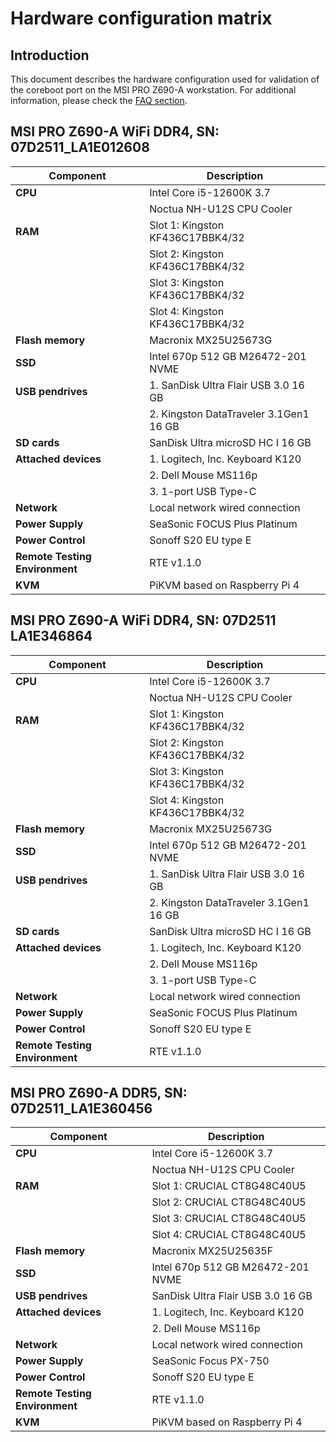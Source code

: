 # Hardware configuration matrix

## Introduction

This document describes the hardware configuration used for validation of the
coreboot port on the MSI PRO Z690-A workstation. For additional information,
please check the [FAQ section](./faq.md).

## MSI PRO Z690-A WiFi DDR4, SN: 07D2511_LA1E012608

| Component                      | Description                                 |
|--------------------------------|---------------------------------------------|
| **CPU**                        | Intel Core i5-12600K 3.7                    |
|                                | Noctua NH-U12S CPU Cooler                   |
| **RAM**                        | Slot 1: Kingston KF436C17BBK4/32            |
|                                | Slot 2: Kingston KF436C17BBK4/32            |
|                                | Slot 3: Kingston KF436C17BBK4/32            |
|                                | Slot 4: Kingston KF436C17BBK4/32            |
| **Flash memory**               | Macronix MX25U25673G                        |
| **SSD**                        | Intel 670p 512 GB M26472-201 NVME           |
| **USB pendrives**              | 1. SanDisk Ultra  Flair USB 3.0 16 GB       |
|                                | 2. Kingston DataTraveler 3.1Gen1 16 GB      |
| **SD cards**                   | SanDisk Ultra microSD HC I 16 GB            |
| **Attached devices**           | 1. Logitech, Inc. Keyboard K120             |
|                                | 2. Dell Mouse MS116p                        |
|                                | 3. 1-port USB Type-C                        |
| **Network**                    | Local network wired connection              |
| **Power Supply**               | SeaSonic FOCUS Plus Platinum                |
| **Power Control**              | Sonoff S20 EU type E                        |
| **Remote Testing Environment** | RTE v1.1.0                                  |
| **KVM**                        | PiKVM based on Raspberry Pi 4               |

## MSI PRO Z690-A WiFi DDR4, SN: 07D2511 LA1E346864

| Component                      | Description                                 |
|--------------------------------|---------------------------------------------|
| **CPU**                        | Intel Core i5-12600K 3.7                    |
|                                | Noctua NH-U12S CPU Cooler                   |
| **RAM**                        | Slot 1: Kingston KF436C17BBK4/32            |
|                                | Slot 2: Kingston KF436C17BBK4/32            |
|                                | Slot 3: Kingston KF436C17BBK4/32            |
|                                | Slot 4: Kingston KF436C17BBK4/32            |
| **Flash memory**               | Macronix MX25U25673G                        |
| **SSD**                        | Intel 670p 512 GB M26472-201 NVME           |
| **USB pendrives**              | 1. SanDisk Ultra  Flair USB 3.0 16 GB       |
|                                | 2. Kingston DataTraveler 3.1Gen1 16 GB      |
| **SD cards**                   | SanDisk Ultra microSD HC I 16 GB            |
| **Attached devices**           | 1. Logitech, Inc. Keyboard K120             |
|                                | 2. Dell Mouse MS116p                        |
|                                | 3. 1-port USB Type-C                        |
| **Network**                    | Local network wired connection              |
| **Power Supply**               | SeaSonic FOCUS Plus Platinum                |
| **Power Control**              | Sonoff S20 EU type E                        |
| **Remote Testing Environment** | RTE v1.1.0                                  |

## MSI PRO Z690-A DDR5, SN: 07D2511_LA1E360456

| Component                      | Description                                 |
|--------------------------------|---------------------------------------------|
| **CPU**                        | Intel Core i5-12600K 3.7                    |
|                                | Noctua NH-U12S CPU Cooler                   |
| **RAM**                        | Slot 1: CRUCIAL CT8G48C40U5                 |
|                                | Slot 2: CRUCIAL CT8G48C40U5                 |
|                                | Slot 3: CRUCIAL CT8G48C40U5                 |
|                                | Slot 4: CRUCIAL CT8G48C40U5                 |
| **Flash memory**               | Macronix MX25U25635F                        |
| **SSD**                        | Intel 670p 512 GB M26472-201 NVME           |
| **USB pendrives**              | SanDisk Ultra  Flair USB 3.0 16 GB          |
| **Attached devices**           | 1. Logitech, Inc. Keyboard K120             |
|                                | 2. Dell Mouse MS116p                        |
| **Network**                    | Local network wired connection              |
| **Power Supply**               | SeaSonic Focus PX-750                       |
| **Power Control**              | Sonoff S20 EU type E                        |
| **Remote Testing Environment** | RTE v1.1.0                                  |
| **KVM**                        | PiKVM based on Raspberry Pi 4               |
